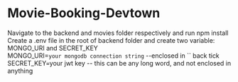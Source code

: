 # Movie-Booking-Devtown
Navigate to the backend and movies folder respectively and run npm install  
Create a .env file in the root of backend folder and  create two variable: MONGO_URI and SECRET_KEY  
MONGO_URI=`your mongodb connection string` --enclosed in `` back tick  
SECRET_KEY=your jwt key -- this can be any long word, and not enclosed in anything  
